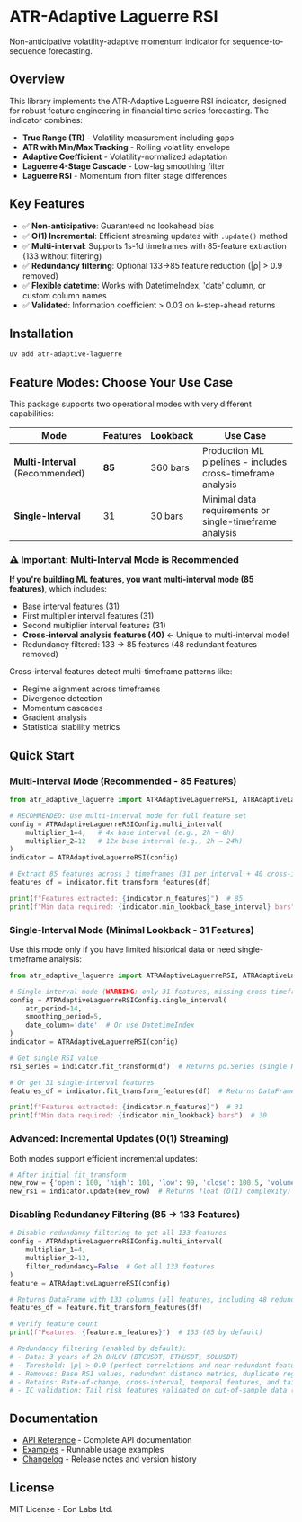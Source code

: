 # ATR-Adaptive Laguerre RSI

Non-anticipative volatility-adaptive momentum indicator for sequence-to-sequence forecasting.

## Overview

This library implements the ATR-Adaptive Laguerre RSI indicator, designed for robust feature engineering in financial time series forecasting. The indicator combines:

- **True Range (TR)** - Volatility measurement including gaps
- **ATR with Min/Max Tracking** - Rolling volatility envelope
- **Adaptive Coefficient** - Volatility-normalized adaptation
- **Laguerre 4-Stage Cascade** - Low-lag smoothing filter
- **Laguerre RSI** - Momentum from filter stage differences

## Key Features

- ✅ **Non-anticipative**: Guaranteed no lookahead bias
- ✅ **O(1) Incremental**: Efficient streaming updates with `.update()` method
- ✅ **Multi-interval**: Supports 1s-1d timeframes with 85-feature extraction (133 without filtering)
- ✅ **Redundancy filtering**: Optional 133→85 feature reduction (|ρ| > 0.9 removed)
- ✅ **Flexible datetime**: Works with DatetimeIndex, 'date' column, or custom column names
- ✅ **Validated**: Information coefficient > 0.03 on k-step-ahead returns

## Installation

```bash
uv add atr-adaptive-laguerre
```

## Feature Modes: Choose Your Use Case

This package supports two operational modes with very different capabilities:

| Mode | Features | Lookback | Use Case |
|------|----------|----------|----------|
| **Multi-Interval** (Recommended) | **85** | 360 bars | Production ML pipelines - includes cross-timeframe analysis |
| **Single-Interval** | 31 | 30 bars | Minimal data requirements or single-timeframe analysis |

### ⚠️ Important: Multi-Interval Mode is Recommended

**If you're building ML features, you want multi-interval mode (85 features)**, which includes:
- Base interval features (31)
- First multiplier interval features (31)
- Second multiplier interval features (31)
- **Cross-interval analysis features (40)** ← Unique to multi-interval mode!
- Redundancy filtered: 133 → 85 features (48 redundant features removed)

Cross-interval features detect multi-timeframe patterns like:
- Regime alignment across timeframes
- Divergence detection
- Momentum cascades
- Gradient analysis
- Statistical stability metrics

## Quick Start

### Multi-Interval Mode (Recommended - 85 Features)

```python
from atr_adaptive_laguerre import ATRAdaptiveLaguerreRSI, ATRAdaptiveLaguerreRSIConfig

# RECOMMENDED: Use multi-interval mode for full feature set
config = ATRAdaptiveLaguerreRSIConfig.multi_interval(
    multiplier_1=4,   # 4x base interval (e.g., 2h → 8h)
    multiplier_2=12   # 12x base interval (e.g., 2h → 24h)
)
indicator = ATRAdaptiveLaguerreRSI(config)

# Extract 85 features across 3 timeframes (31 per interval + 40 cross-interval, filtered)
features_df = indicator.fit_transform_features(df)

print(f"Features extracted: {indicator.n_features}")  # 85
print(f"Min data required: {indicator.min_lookback_base_interval} bars")  # 360
```

### Single-Interval Mode (Minimal Lookback - 31 Features)

Use this mode only if you have limited historical data or need single-timeframe analysis:

```python
from atr_adaptive_laguerre import ATRAdaptiveLaguerreRSI, ATRAdaptiveLaguerreRSIConfig

# Single-interval mode (WARNING: only 31 features, missing cross-timeframe analysis)
config = ATRAdaptiveLaguerreRSIConfig.single_interval(
    atr_period=14,
    smoothing_period=5,
    date_column='date'  # Or use DatetimeIndex
)
indicator = ATRAdaptiveLaguerreRSI(config)

# Get single RSI value
rsi_series = indicator.fit_transform(df)  # Returns pd.Series (single RSI column)

# Or get 31 single-interval features
features_df = indicator.fit_transform_features(df)  # Returns DataFrame with 31 columns

print(f"Features extracted: {indicator.n_features}")  # 31
print(f"Min data required: {indicator.min_lookback} bars")  # 30
```

### Advanced: Incremental Updates (O(1) Streaming)

Both modes support efficient incremental updates:

```python
# After initial fit_transform
new_row = {'open': 100, 'high': 101, 'low': 99, 'close': 100.5, 'volume': 1000}
new_rsi = indicator.update(new_row)  # Returns float (O(1) complexity)
```

### Disabling Redundancy Filtering (85 → 133 Features)

```python
# Disable redundancy filtering to get all 133 features
config = ATRAdaptiveLaguerreRSIConfig.multi_interval(
    multiplier_1=4,
    multiplier_2=12,
    filter_redundancy=False  # Get all 133 features
)
feature = ATRAdaptiveLaguerreRSI(config)

# Returns DataFrame with 133 columns (all features, including 48 redundant ones)
features_df = feature.fit_transform_features(df)

# Verify feature count
print(f"Features: {feature.n_features}")  # 133 (85 by default)

# Redundancy filtering (enabled by default):
# - Data: 3 years of 2h OHLCV (BTCUSDT, ETHUSDT, SOLUSDT)
# - Threshold: |ρ| > 0.9 (perfect correlations and near-redundant features)
# - Removes: Base RSI values, redundant distance metrics, duplicate regime features
# - Retains: Rate-of-change, cross-interval, temporal features, and tail risk features
# - IC validation: Tail risk features validated on out-of-sample data (2025-10-08)
```

## Documentation

- [API Reference](https://github.com/terrylica/atr-adaptive-laguerre/blob/main/docs/API_REFERENCE.md) - Complete API documentation
- [Examples](https://github.com/terrylica/atr-adaptive-laguerre/tree/main/examples) - Runnable usage examples
- [Changelog](https://github.com/terrylica/atr-adaptive-laguerre/blob/main/CHANGELOG.md) - Release notes and version history

## License

MIT License - Eon Labs Ltd.

